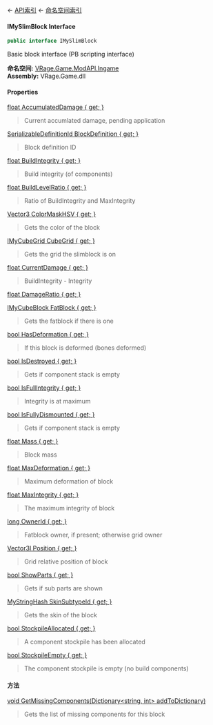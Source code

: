 ← [API索引](Api-Index) ← [命名空间索引](Namespace-Index)

#### IMySlimBlock Interface

```csharp
public interface IMySlimBlock
```

Basic block interface (PB scripting interface)

**命名空间:** [VRage.Game.ModAPI.Ingame](VRage.Game.ModAPI.Ingame)  
**Assembly:** VRage.Game.dll

#### Properties

[float AccumulatedDamage { get; }](VRage.Game.ModAPI.Ingame.IMySlimBlock.AccumulatedDamage)

> Current accumlated damage, pending application

[SerializableDefinitionId BlockDefinition { get; }](VRage.Game.ModAPI.Ingame.IMySlimBlock.BlockDefinition)

> Block definition ID

[float BuildIntegrity { get; }](VRage.Game.ModAPI.Ingame.IMySlimBlock.BuildIntegrity)

> Build integrity (of components)

[float BuildLevelRatio { get; }](VRage.Game.ModAPI.Ingame.IMySlimBlock.BuildLevelRatio)

> Ratio of BuildIntegrity and MaxIntegrity

[Vector3 ColorMaskHSV { get; }](VRage.Game.ModAPI.Ingame.IMySlimBlock.ColorMaskHSV)

> Gets the color of the block

[IMyCubeGrid CubeGrid { get; }](VRage.Game.ModAPI.Ingame.IMySlimBlock.CubeGrid)

> Gets the grid the slimblock is on

[float CurrentDamage { get; }](VRage.Game.ModAPI.Ingame.IMySlimBlock.CurrentDamage)

> BuildIntegrity - Integrity

[float DamageRatio { get; }](VRage.Game.ModAPI.Ingame.IMySlimBlock.DamageRatio)

> 

[IMyCubeBlock FatBlock { get; }](VRage.Game.ModAPI.Ingame.IMySlimBlock.FatBlock)

> Gets the fatblock if there is one

[bool HasDeformation { get; }](VRage.Game.ModAPI.Ingame.IMySlimBlock.HasDeformation)

> If this block is deformed (bones deformed)

[bool IsDestroyed { get; }](VRage.Game.ModAPI.Ingame.IMySlimBlock.IsDestroyed)

> Gets if component stack is empty

[bool IsFullIntegrity { get; }](VRage.Game.ModAPI.Ingame.IMySlimBlock.IsFullIntegrity)

> Integrity is at maximum

[bool IsFullyDismounted { get; }](VRage.Game.ModAPI.Ingame.IMySlimBlock.IsFullyDismounted)

> Gets if component stack is empty

[float Mass { get; }](VRage.Game.ModAPI.Ingame.IMySlimBlock.Mass)

> Block mass

[float MaxDeformation { get; }](VRage.Game.ModAPI.Ingame.IMySlimBlock.MaxDeformation)

> Maximum deformation of block

[float MaxIntegrity { get; }](VRage.Game.ModAPI.Ingame.IMySlimBlock.MaxIntegrity)

> The maximum integrity of block

[long OwnerId { get; }](VRage.Game.ModAPI.Ingame.IMySlimBlock.OwnerId)

> Fatblock owner, if present; otherwise grid owner

[Vector3I Position { get; }](VRage.Game.ModAPI.Ingame.IMySlimBlock.Position)

> Grid relative position of block

[bool ShowParts { get; }](VRage.Game.ModAPI.Ingame.IMySlimBlock.ShowParts)

> Gets if sub parts are shown

[MyStringHash SkinSubtypeId { get; }](VRage.Game.ModAPI.Ingame.IMySlimBlock.SkinSubtypeId)

> Gets the skin of the block

[bool StockpileAllocated { get; }](VRage.Game.ModAPI.Ingame.IMySlimBlock.StockpileAllocated)

> A component stockpile has been allocated

[bool StockpileEmpty { get; }](VRage.Game.ModAPI.Ingame.IMySlimBlock.StockpileEmpty)

> The component stockpile is empty (no build components)

#### 方法

[void GetMissingComponents(Dictionary&lt;string, int&gt; addToDictionary)](VRage.Game.ModAPI.Ingame.IMySlimBlock.GetMissingComponents)

> Gets the list of missing components for this block

